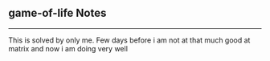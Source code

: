 <h2>game-of-life Notes</h2><hr>This is solved by only me. Few days before i am not at that much good at matrix and now i am doing very well 